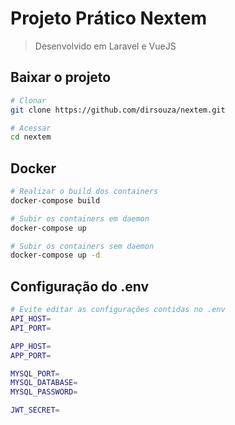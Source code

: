 # Projeto Prático Nextem

> Desenvolvido em Laravel e VueJS

## Baixar o projeto

```bash
# Clonar
git clone https://github.com/dirsouza/nextem.git

# Acessar
cd nextem
```

## Docker

```bash
# Realizar o build dos containers
docker-compose build

# Subir os containers em daemon
docker-compose up

# Subir os containers sem daemon
docker-compose up -d
```

## Configuração do .env

```bash
# Evite editar as configurações contidas no .env
API_HOST=
API_PORT=

APP_HOST=
APP_PORT=

MYSQL_PORT=
MYSQL_DATABASE=
MYSQL_PASSWORD=

JWT_SECRET=
```
